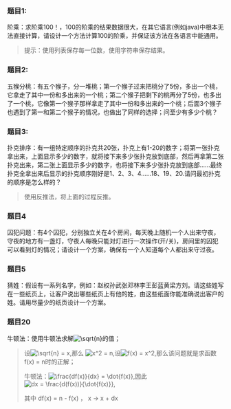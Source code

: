 ### 题目1:
阶乘：求阶乘100！，100的阶乘的结果数据很大，在其它语言(例如java)中根本无法直接计算，请设计一个方法计算100的阶乘，并保证该方法在各语言中能通用。
>提示：使用列表保存每一位数，使用字符串保存结果。

### 题目2:
五猴分桃：有五个猴子，分一堆桃；第一个猴子过来把桃分了5份，多出一个桃，它拿走了其中一份和多出来的一个桃；第二个猴子把剩下的桃再分了5份，也多出了一个桃，它像第一个猴子那样拿走了其中一份和多出来的一个桃；后面3个猴子也遇到了第一和第二个猴子的情况，也做出了同样的选择；问至少有多少个桃？


### 题目3:
扑克排序：有一组特定顺序的扑克共20张，扑克上有1-20的数字；将第一张扑克拿出来，上面显示多少的数字，就将接下来多少张扑克放到底部，然后再拿第二张扑克出来，第二张上面显示多少的数字，也将接下来多少张扑克放到底部......最终扑克全拿出来后显示的扑克顺序刚好是1、2、3、4......18、19、20.请问最初扑克的顺序是怎么样的？
>使用反推法，将上面的过程反推。

### 题目4
囚犯问题：有4个囚犯，分别独立关在4个房间，每天晚上随机一个人出来守夜，守夜的地方有一盏灯，守夜人每晚只能对灯进行一次操作(开/关)，房间里的囚犯可以看到灯的情况；请设计一个方案，确保有一个人知道每个人都出来守过夜。

### 题目5
猜姓：假设有一系列名字，例如：赵权孙武张邓林李王彭蓝黄梁方刘。请这些姓写在一些纸页上，让客户说出哪些纸页上有他的姓，由这些纸面你能准确说出客户的姓。请用尽量少的纸页设计一个方案。

### 题目20
牛顿法：使用牛顿法求解<img src="https://latex.codecogs.com/gif.latex?\sqrt{n}" title="\sqrt{n}" />的值；

>设<img src="https://latex.codecogs.com/gif.latex?\sqrt{n}&space;=&space;x" title="\sqrt{n} = x" />,那么 <img src="https://latex.codecogs.com/gif.latex?x^2&space;=&space;n" title="x^2 = n" />,设<img src="https://latex.codecogs.com/gif.latex?f(x)&space;=&space;x^2" title="f(x) = x^2" />,那么该问题就是求函数f(x) = n时的正解；
>
>牛顿法：<img src="https://latex.codecogs.com/gif.latex?\frac{df(x)}{dx}&space;=&space;\dot{f(x)}" title="\frac{df(x)}{dx} = \dot{f(x)}" />,因此<img src="https://latex.codecogs.com/gif.latex?dx&space;=&space;\frac{d(f(x))}{\dot{f(x)}}" title="dx = \frac{d(f(x))}{\dot{f(x)}}" />,
>
>其中 df(x) = n - f(x) ， x -> x + dx

